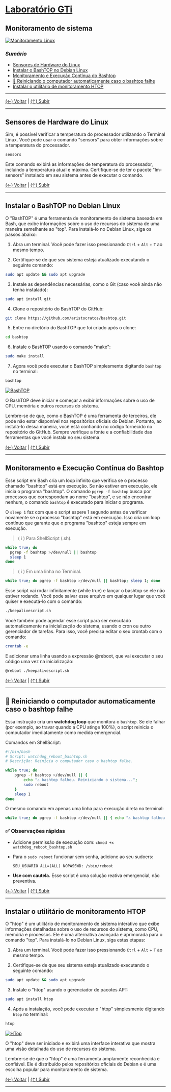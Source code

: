 # [Laboratório GTi](../../README.md#laborat%C3%B3rio-gti "Laboratório GTi")

## Monitoramento de sistema

[![Monitoramento Linux](./images/monitoramento_linux.jpeg?raw=true "Monitoramento Linux")](./images/monitoramento_linux.jpeg?raw=true "Monitoramento Linux")

### *Sumário*

- [Sensores de Hardware do Linux](#sensores-de-hardware-do-linux "Sensores de Hardware do Linux")
- [Instalar o BashTOP no Debian Linux](#instalar-o-bashtop-no-debian-linux "Instalar o BashTOP no Debian Linux")
- [Monitoramento e Execução Contínua do Bashtop](#monitoramento-e-execu%C3%A7%C3%A3o-cont%C3%ADnua-do-bashtop "Monitoramento e Execução Contínua do Bashtop")
- [🔄 Reiniciando o computador automaticamente caso o bashtop falhe](#-reiniciando-o-computador-automaticamente-caso-o-bashtop-falhe "Reiniciando o computador automaticamente caso o bashtop falhe")
- [Instalar o utilitário de monitoramento HTOP](#instalar-o-utilit%C3%A1rio-de-monitoramento-htop "Instalar o utilitário de monitoramento HTOP")

---

[(&larr;) Voltar](../../README.md#laborat%C3%B3rio-gti "Voltar ao Sumário") | 
[(&uarr;) Subir](#sum%C3%A1rio "Subir para o topo")

---

## Sensores de Hardware do Linux

Sim, é possível verificar a temperatura do processador utilizando o Terminal Linux. Você pode usar o comando "sensors" para obter informações sobre a temperatura do processador.

```bash
sensors
```

Este comando exibirá as informações de temperatura do processador, incluindo a temperatura atual e máxima. Certifique-se de ter o pacote "lm-sensors" instalado em seu sistema antes de executar o comando.

[(&larr;) Voltar](../../README.md#laborat%C3%B3rio-gti "Voltar ao Sumário") | 
[(&uarr;) Subir](#sum%C3%A1rio "Subir para o topo")

---

## Instalar o BashTOP no Debian Linux

O "BashTOP" é uma ferramenta de monitoramento de sistema baseada em Bash, que exibe informações sobre o uso de recursos do sistema de uma maneira semelhante ao "top". Para instalá-lo no Debian Linux, siga os passos abaixo:

1. Abra um terminal. Você pode fazer isso pressionando `Ctrl` + `Alt` + `T` ao mesmo tempo.

2. Certifique-se de que seu sistema esteja atualizado executando o seguinte comando:

```bash
sudo apt update && sudo apt upgrade
```

3. Instale as dependências necessárias, como o Git (caso você ainda não tenha instalado):

```bash
sudo apt install git
```

4. Clone o repositório do BashTOP do GitHub:

```bash
git clone https://github.com/aristocratos/bashtop.git
```

5. Entre no diretório do BashTOP que foi criado após o clone:

```bash
cd bashtop
```

6. Instale o BashTOP usando o comando "make":

```bash
sudo make install
```

7. Agora você pode executar o BashTOP simplesmente digitando `bashtop` no terminal:

```bash
bashtop
```

[![BashTOP](./images/BashTOP.png?raw=true "BashTOP")](./images/BashTOP.png?raw=true "BashTOP")

O BashTOP deve iniciar e começar a exibir informações sobre o uso de CPU, memória e outros recursos do sistema.

Lembre-se de que, como o BashTOP é uma ferramenta de terceiros, ele pode não estar disponível nos repositórios oficiais do Debian. Portanto, ao instalá-lo dessa maneira, você está confiando no código fornecido no repositório do GitHub. Sempre verifique a fonte e a confiabilidade das ferramentas que você instala no seu sistema.

[(&larr;) Voltar](../../README.md#laborat%C3%B3rio-gti "Voltar ao Sumário") | 
[(&uarr;) Subir](#sum%C3%A1rio "Subir para o topo")

---

## Monitoramento e Execução Contínua do Bashtop

Esse script em Bash cria um loop infinito que verifica se o processo chamado "bashtop" está em execução. Se não estiver em execução, ele inicia o programa "bashtop". O comando `pgrep -f bashtop` busca por processos que correspondam ao nome "bashtop", e se não encontrar nenhum, o comando `bashtop` é executado para iniciar o programa.

O `sleep 1` faz com que o script espere 1 segundo antes de verificar novamente se o processo "bashtop" está em execução. Isso cria um loop contínuo que garante que o programa "bashtop" esteja sempre em execução.

> ( i ) Para ShellScript (.sh).

```bash
while true; do
  pgrep -f bashtop >/dev/null || bashtop
  sleep 1
done
```
> ( i ) Em uma linha no Terminal.

```bash
while true; do pgrep -f bashtop >/dev/null || bashtop; sleep 1; done
```

Esse script vai rodar infinitamente (while true) e  lançar o bashtop se ele não estiver rodando. Você pode salvar esse  arquivo em qualquer lugar que você quiser e executá-lo com o comando:

```bash
./keepalivescript.sh
```

Você também pode agendar esse script para ser  executado automaticamente na inicialização do sistema, usando o cron ou  outro gerenciador de tarefas. Para isso, você precisa editar o seu  crontab com o comando:

```bash
crontab -e
```

E adicionar uma linha usando a expressão @reboot, que vai executar o seu código uma vez na inicialização:

```bash
@reboot ./keepalivescript.sh
```

[(&larr;) Voltar](../../README.md#laborat%C3%B3rio-gti "Voltar ao Sumário") | 
[(&uarr;) Subir](#sum%C3%A1rio "Subir para o topo")

---

## 🔄 Reiniciando o computador automaticamente caso o bashtop falhe

Essa instrução cria um **watchdog loop** que monitora o `bashtop`. Se ele falhar (por exemplo, ao travar quando a CPU atinge 100%), o script reinicia o computador imediatamente como medida emergencial.

Comandos em ShellScript:

```sh
#!/bin/bash
# Script: watchdog_reboot_bashtop.sh
# Descrição: Reinicia o computador caso o bashtop falhe.

while true; do
    pgrep -f bashtop >/dev/null || {
        echo "⚠️ bashtop falhou. Reiniciando o sistema...";
        sudo reboot
    }
    sleep 1
done
```

O mesmo comando em apenas uma linha para execução direta no terminal:

```bash
while true; do pgrep -f bashtop >/dev/null || { echo "⚠️ bashtop falhou. Reiniciando o sistema..."; sudo reboot; }; sleep 1; done
```

### ✅ **Observações rápidas**

* Adicione permissão de execução com: `chmod +x watchdog_reboot_bashtop.sh`
* Para o `sudo reboot` funcionar sem senha, adicione ao seu sudoers:

  ```
  SEU_USUARIO ALL=(ALL) NOPASSWD: /sbin/reboot
  ```
* **Use com cautela.** Esse script é uma solução reativa emergencial, não preventiva.

[(&larr;) Voltar](../../README.md#laborat%C3%B3rio-gti "Voltar ao Sumário") | 
[(&uarr;) Subir](#sum%C3%A1rio "Subir para o topo")

---

## Instalar o utilitário de monitoramento HTOP

O "htop" é um utilitário de monitoramento de sistema interativo que exibe informações detalhadas sobre o uso de recursos do sistema, como CPU, memória e processos. Ele é uma alternativa avançada e aprimorada para o comando "top". Para instalá-lo no Debian Linux, siga estas etapas:

1. Abra um terminal. Você pode fazer isso pressionando `Ctrl` + `Alt` + `T` ao mesmo tempo.

2. Certifique-se de que seu sistema esteja atualizado executando o seguinte comando:

```bash
sudo apt update && sudo apt upgrade
```

3. Instale o "htop" usando o gerenciador de pacotes APT:

```bash
sudo apt install htop
```

4. Após a instalação, você pode executar o "htop" simplesmente digitando `htop` no terminal:

```bash
htop
```

[![HTop](./images/htop.png?raw=true "HTop")](./images/htop.png?raw=true "HTop")

O "htop" deve ser iniciado e exibirá uma interface interativa que mostra uma visão detalhada do uso de recursos do sistema.

Lembre-se de que o "htop" é uma ferramenta amplamente reconhecida e confiável. Ele é distribuído pelos repositórios oficiais do Debian e é uma escolha popular para monitoramento de sistema.

[(&larr;) Voltar](../../README.md#laborat%C3%B3rio-gti "Voltar ao Sumário") | 
[(&uarr;) Subir](#sum%C3%A1rio "Subir para o topo")

---